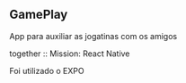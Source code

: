 ## GamePlay
App para auxiliar as jogatinas com os amigos

<NLW/> together :: Mission: React Native

Foi utilizado o EXPO

